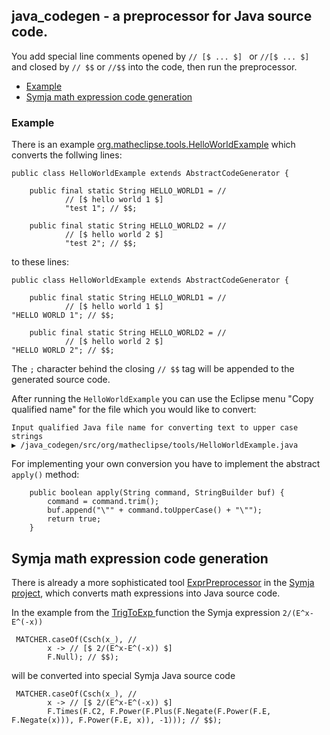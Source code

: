 ## java_codegen - a preprocessor for Java source code.

You add special line comments opened by  `// [$ ... $] ` or  `//[$ ... $] ` and closed by `// $$` or `//$$` into the code, then run the preprocessor.

- [Example](#example) 
- [Symja math expression code generation](#symja-math-expression-code-generation)

### Example

There is an example [org.matheclipse.tools.HelloWorldExample](https://github.com/axkr/java_codegen/blob/master/java_codegen/java_codegen/src/org/matheclipse/tools/HelloWorldExample.java) which converts the follwing lines:

```
public class HelloWorldExample extends AbstractCodeGenerator {

	public final static String HELLO_WORLD1 = //
			// [$ hello world 1 $]
			"test 1"; // $$;

	public final static String HELLO_WORLD2 = //
			// [$ hello world 2 $]
			"test 2"; // $$;
```

to these lines:

```
public class HelloWorldExample extends AbstractCodeGenerator {

	public final static String HELLO_WORLD1 = //
			// [$ hello world 1 $]
"HELLO WORLD 1"; // $$;

	public final static String HELLO_WORLD2 = //
			// [$ hello world 2 $]
"HELLO WORLD 2"; // $$;
```

The `;` character behind the closing `// $$` tag will be appended to the generated source code.

After running the `HelloWorldExample` you can use the Eclipse menu "Copy qualified name" for the file which you would like to convert:

```
Input qualified Java file name for converting text to upper case strings
▶ /java_codegen/src/org/matheclipse/tools/HelloWorldExample.java
```

For implementing your own conversion you have to implement the abstract `apply()` method:

```
	public boolean apply(String command, StringBuilder buf) {
		command = command.trim();
		buf.append("\"" + command.toUpperCase() + "\"");
		return true;
	}
```
## Symja math expression code generation

There is already a more sophisticated tool [ExprPreprocessor](https://github.com/axkr/symja_android_library/blob/master/symja_android_library/tools/src/main/java/org/matheclipse/core/preprocessor/ExprPreprocessor.java) 
 in the [Symja project](https://github.com/axkr/symja_android_library), which converts math expressions into Java source code.

In the example from the [TrigToExp ](https://github.com/axkr/symja_android_library/blob/master/symja_android_library/matheclipse-core/src/main/java/org/matheclipse/core/reflection/system/TrigToExp.java) 
function the Symja expression `2/(E^x-E^(-x))` 

```
 MATCHER.caseOf(Csch(x_), //
  		x -> // [$ 2/(E^x-E^(-x)) $]
 		F.Null); // $$);
```

will be converted into special Symja Java source code
```
 MATCHER.caseOf(Csch(x_), //
  		x -> // [$ 2/(E^x-E^(-x)) $]
 		F.Times(F.C2, F.Power(F.Plus(F.Negate(F.Power(F.E, F.Negate(x))), F.Power(F.E, x)), -1))); // $$);
```


